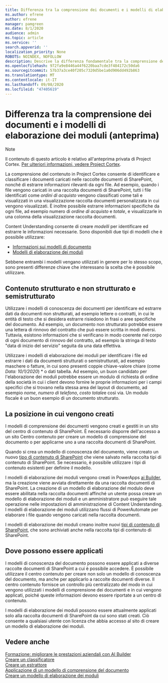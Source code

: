 ```yaml
---
title: Differenza tra la comprensione dei documenti e i modelli di elaborazione dei moduli (anteprima)
ms.author: efrene
author: efrene
manager: pamgreen
ms.date: 8/1/2020
audience: admin
ms.topic: article
ms.service: ''
search.appverid: ''
localization_priority: None
ROBOTS: NOINDEX, NOFOLLOW
description: Descrive la differenza fondamentale tra la comprensione dei documenti e i modelli di elaborazione dei moduli.
ms.openlocfilehash: 972fa9e8446a44f6220baa7cde3f484172c50da6
ms.sourcegitcommit: 57b37a3ce40f205c7320d5be1a0d906dd492b863
ms.translationtype: MT
ms.contentlocale: it-IT
ms.lasthandoff: 09/08/2020
ms.locfileid: "47405619"
---
```

# <a name="difference-between-document-understanding-and-form-processing-models-preview"></a>Differenza tra la comprensione dei documenti e i modelli di elaborazione dei moduli (anteprima)

> [!Note] 
> Il contenuto di questo articolo è relativo all'anteprima privata di Project Cortex. [Per ulteriori informazioni, vedere Project Cortex](https://aka.ms/projectcortex).

La comprensione del contenuto in Project Cortex consente di identificare e classificare i documenti caricati nelle raccolte documenti di SharePoint, nonché di estrarre informazioni rilevanti da ogni file.  Ad esempio, quando i file vengono caricati in una raccolta documenti di SharePoint, tutti i file identificati come *ordini di acquisto* vengono classificati come tali e visualizzati in una visualizzazione raccolta documenti personalizzata in cui vengono visualizzati. È inoltre possibile estrarre informazioni specifiche da ogni file, ad esempio numero di *ordine di acquisto* e *totale*, e visualizzarle in una colonna della visualizzazione raccolta documenti. 


Content Understanding consente di creare *modelli* per identificare ed estrarre le informazioni necessarie.  Sono disponibili due tipi di modelli che è possibile utilizzare:

- [Informazioni sui modelli di documento](document-understanding-overview.md)
- [Modelli di elaborazione dei moduli](form-processing-overview.md)

Sebbene entrambi i modelli vengano utilizzati in genere per lo stesso scopo, sono presenti differenze chiave che interessano la scelta che è possibile utilizzare.


## <a name="structured-versus-unstructured-and-semi-structured-content"></a>Contenuto strutturato e non strutturato e semistrutturato

Utilizzare i modelli di conoscenza dei documenti per identificare ed estrarre dati da documenti non strutturati, ad esempio lettere o contratti, in cui le entità di testo che si desidera estrarre risiedono in frasi o aree specifiche del documento. Ad esempio, un documento non strutturato potrebbe essere una lettera di rinnovo del contratto che può essere scritta in modi diversi. Tuttavia, esistono informazioni che si verificano in modo coerente nel corpo di ogni documento di rinnovo del contratto, ad esempio la stringa di testo "data di inizio del servizio" seguita da una data effettiva.   

Utilizzare i modelli di elaborazione dei moduli per identificare i file ed estrarre i dati da documenti strutturati o semistrutturati, ad esempio maschere o fatture, in cui sono presenti coppie chiave-valore chiare (come *Data: 10/1/2020*) * o dati tabella. Ad esempio, un buon candidato per l'elaborazione dei moduli potrebbe essere un modulo di richiesta di ordine della società in cui i client devono fornire le proprie informazioni per i campi specifici che si trovano nella stessa area del layout di documento, ad esempio *nome*, *numero di telefono*, *costo totale*e così via.  Un modulo fiscale è un buon esempio di un documento strutturato. 

## <a name="where-they-are-created"></a>La posizione in cui vengono creati

I modelli di comprensione dei documenti vengono creati e gestiti in un sito del centro di contenuto di SharePoint. È necessario disporre dell'accesso a un sito Centro contenuto per creare un modello di comprensione del documento o per applicarne uno a una raccolta documenti di SharePoint. 

Quando si crea un modello di conoscenza del documento, viene creato un nuovo [tipo di contenuto di SharePoint](https://support.microsoft.com/office/use-content-types-to-manage-content-consistently-on-a-site-48512bcb-6527-480b-b096-c03b7ec1d978) che viene salvato nella raccolta tipi di contenuto di SharePoint. Se necessario, è possibile utilizzare i tipi di contenuto esistenti per definire il modello.

I modelli di elaborazione dei moduli vengono creati in PowerApps [ai Builder](https://docs.microsoft.com/ai-builder/overview), ma la creazione viene avviata direttamente da una raccolta documenti di SharePoint. La creazione di un modello di elaborazione del modulo deve essere abilitata nella raccolta documenti affinché un utente possa creare un modello di elaborazione dei moduli e un amministratore può eseguire tale operazione nelle impostazioni di amministrazione di Content Understanding. I modelli di elaborazione dei moduli utilizzano flussi di PowerAutomate per elaborare i file quando vengono caricati nella raccolta documenti.

I modelli di elaborazione dei moduli creano inoltre nuovi [tipi di contenuto di SharePoint](https://support.microsoft.com/office/use-content-types-to-manage-content-consistently-on-a-site-48512bcb-6527-480b-b096-c03b7ec1d978), che sono archiviati anche nella raccolta tipi di contenuto di SharePoint.

## <a name="where-they-can-be-applied"></a>Dove possono essere applicati

I modelli di conoscenza del documento possono essere applicati a diverse raccolte documenti di SharePoint a cui è possibile accedere. È possibile utilizzare il centro contenuto per creare non solo un modello di conoscenza del documento, ma anche per applicarlo a raccolte documenti diverse. Il centro contenuto fornisce un controllo più centralizzato del modo in cui vengono utilizzati i modelli di comprensione dei documenti e in cui vengono applicati, poiché queste informazioni devono essere riportate a un centro di contenuto.

I modelli di elaborazione dei moduli possono essere attualmente applicati solo alla raccolta documenti di SharePoint da cui sono stati creati. Ciò consente a qualsiasi utente con licenza che abbia accesso al sito di creare un modello di elaborazione dei moduli.




 ## <a name="see-also"></a>Vedere anche
[Formazione: migliorare le prestazioni aziendali con AI Builder](https://docs.microsoft.com/learn/paths/improve-business-performance-ai-builder/?source=learn)</br>
[Creare un classificatore](create-a-classifier.md)</br>
[Creare un estrattore](create-an-extractor.md)</br>
[Applicazione di un modello di comprensione del documento](apply-a-model.md)</br>
[Creare un modello di elaborazione dei moduli](create-a-form-processing-model.md)</br>



  
  




